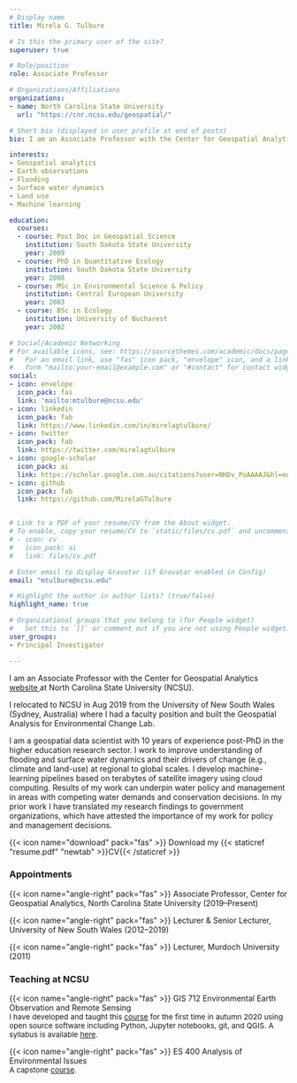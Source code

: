 ```yaml
---
# Display name
title: Mirela G. Tulbure

# Is this the primary user of the site?
superuser: true

# Role/position
role: Associate Professor

# Organizations/Affiliations
organizations:
- name: North Carolina State University
  url: "https://cnr.ncsu.edu/geospatial/"

# Short bio (displayed in user profile at end of posts)
bio: I am an Associate Professor with the Center for Geospatial Analytics <a href = "https://cnr.ncsu.edu/geospatial/"> website </a> at North Carolina State University (NCSU). 

interests: 
- Geospatial analytics
- Earth observations
- Flooding
- Surface water dynamics
- Land use
- Machine learning

education:
  courses:
  - course: Post Doc in Geospatial Science
    institution: South Dakota State University
    year: 2009
  - course: PhD in Quantitative Ecology
    institution: South Dakota State University
    year: 2008
  - course: MSc in Environmental Science & Policy
    institution: Central European University
    year: 2003
  - course: BSc in Ecology
    institution: University of Bucharest
    year: 2002

# Social/Academic Networking
# For available icons, see: https://sourcethemes.com/academic/docs/page-builder/#icons
#   For an email link, use "fas" icon pack, "envelope" icon, and a link in the
#   form "mailto:your-email@example.com" or "#contact" for contact widget.
social:
- icon: envelope
  icon_pack: fas
  link: 'mailto:mtulbure@ncsu.edu'
- icon: linkedin
  icon_pack: fab
  link: https://www.linkedin.com/in/mirelagtulbure/
- icon: twitter
  icon_pack: fab
  link: https://twitter.com/mirelagtulbure
- icon: google-scholar
  icon_pack: ai
  link: https://scholar.google.com.au/citations?user=NHDv_PoAAAAJ&hl=en
- icon: github
  icon_pack: fab
  link: https://github.com/MirelaGTulbure


# Link to a PDF of your resume/CV from the About widget.
# To enable, copy your resume/CV to `static/files/cv.pdf` and uncomment the lines below.
# - icon: cv
#   icon_pack: ai
#   link: files/cv.pdf

# Enter email to display Gravatar (if Gravatar enabled in Config)
email: "mtulbure@ncsu.edu"

# Highlight the author in author lists? (true/false)
highlight_name: true

# Organizational groups that you belong to (for People widget)
#   Set this to `[]` or comment out if you are not using People widget.
user_groups:
- Principal Investigator

---
```

I am an Associate Professor with the Center for Geospatial Analytics <a href = "https://cnr.ncsu.edu/geospatial/"> website </a> at North Carolina State University (NCSU). 

I relocated to NCSU in Aug 2019 from the University of New South Wales (Sydney, Australia) where I had a faculty position and built the Geospatial Analysis for Environmental Change Lab. 

I am a geospatial data scientist with 10 years of experience post-PhD in the higher education
research sector. I work to improve understanding of flooding and surface water dynamics
and their drivers of change (e.g., climate and land-use) at regional to global scales. I develop
machine-learning pipelines based on terabytes of satellite imagery using cloud computing.
Results of my work can underpin water policy and management in areas with competing water demands and conservation decisions.  In my prior work I have translated my research findings to government organizations, which have attested the importance of my work for policy and management decisions.

{{< icon name="download" pack="fas" >}} Download my {{< staticref "resume.pdf" "newtab" >}}CV{{< /staticref >}}

### Appointments
{{< icon name="angle-right" pack="fas" >}} Associate Professor, Center for Geospatial Analytics, North Carolina State University (2019–Present)  

{{< icon name="angle-right" pack="fas" >}} Lecturer & Senior Lecturer, University of New South Wales (2012–2019)  

{{< icon name="angle-right" pack="fas" >}} Lecturer, Murdoch University (2011)


### Teaching at NCSU
{{< icon name="angle-right" pack="fas" >}} GIS 712 Environmental Earth Observation and Remote Sensing    
<span style="font-size:0.95em;">I have developed and taught this <a href = "https://www.coursicle.com/ncsu/courses/GIS/712/">course</a> for the first time in autumn 2020 using open source software including Python, Jupyter notebooks, git, and QGIS. A syllabus is available <a href= "https://drive.google.com/file/d/1ScJwfLYje7hvt1zpmTtuS8GzQk0GnvqR/view">here</a>. </span>  

{{< icon name="angle-right" pack="fas" >}} ES 400 Analysis of Environmental Issues    
<span style="font-size:0.95em;">A capstone <a href = "https://www.coursicle.com/ncsu/courses/ES/400/">course</a>. </span>  
